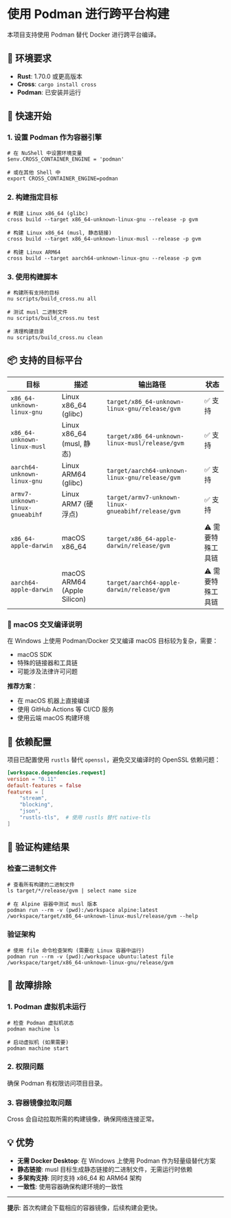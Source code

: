 # 使用 Podman 进行跨平台构建

本项目支持使用 Podman 替代 Docker 进行跨平台编译。

## 🐚 环境要求

- **Rust**: 1.70.0 或更高版本
- **Cross**: `cargo install cross`
- **Podman**: 已安装并运行

## 🚀 快速开始

### 1. 设置 Podman 作为容器引擎

```nushell
# 在 NuShell 中设置环境变量
$env.CROSS_CONTAINER_ENGINE = 'podman'

# 或在其他 Shell 中
export CROSS_CONTAINER_ENGINE=podman
```

### 2. 构建指定目标

```nushell
# 构建 Linux x86_64 (glibc)
cross build --target x86_64-unknown-linux-gnu --release -p gvm

# 构建 Linux x86_64 (musl, 静态链接)
cross build --target x86_64-unknown-linux-musl --release -p gvm

# 构建 Linux ARM64
cross build --target aarch64-unknown-linux-gnu --release -p gvm
```

### 3. 使用构建脚本

```nushell
# 构建所有支持的目标
nu scripts/build_cross.nu all

# 测试 musl 二进制文件
nu scripts/build_cross.nu test

# 清理构建目录
nu scripts/build_cross.nu clean
```

## 📦 支持的目标平台

| 目标 | 描述 | 输出路径 | 状态 |
|------|------|----------|------|
| `x86_64-unknown-linux-gnu` | Linux x86_64 (glibc) | `target/x86_64-unknown-linux-gnu/release/gvm` | ✅ 支持 |
| `x86_64-unknown-linux-musl` | Linux x86_64 (musl, 静态) | `target/x86_64-unknown-linux-musl/release/gvm` | ✅ 支持 |
| `aarch64-unknown-linux-gnu` | Linux ARM64 (glibc) | `target/aarch64-unknown-linux-gnu/release/gvm` | ✅ 支持 |
| `armv7-unknown-linux-gnueabihf` | Linux ARM7 (硬浮点) | `target/armv7-unknown-linux-gnueabihf/release/gvm` | ✅ 支持 |
| `x86_64-apple-darwin` | macOS x86_64 | `target/x86_64-apple-darwin/release/gvm` | ⚠️ 需要特殊工具链 |
| `aarch64-apple-darwin` | macOS ARM64 (Apple Silicon) | `target/aarch64-apple-darwin/release/gvm` | ⚠️ 需要特殊工具链 |

### 🍎 macOS 交叉编译说明

在 Windows 上使用 Podman/Docker 交叉编译 macOS 目标较为复杂，需要：
- macOS SDK
- 特殊的链接器和工具链
- 可能涉及法律许可问题

**推荐方案**：
- 在 macOS 机器上直接编译
- 使用 GitHub Actions 等 CI/CD 服务
- 使用云端 macOS 构建环境

## 🔧 依赖配置

项目已配置使用 `rustls` 替代 `openssl`，避免交叉编译时的 OpenSSL 依赖问题：

```toml
[workspace.dependencies.reqwest]
version = "0.11"
default-features = false
features = [
    "stream",
    "blocking", 
    "json",
    "rustls-tls",  # 使用 rustls 替代 native-tls
]
```

## 🧪 验证构建结果

### 检查二进制文件

```nushell
# 查看所有构建的二进制文件
ls target/*/release/gvm | select name size

# 在 Alpine 容器中测试 musl 版本
podman run --rm -v (pwd):/workspace alpine:latest /workspace/target/x86_64-unknown-linux-musl/release/gvm --help
```

### 验证架构

```nushell
# 使用 file 命令检查架构 (需要在 Linux 容器中运行)
podman run --rm -v (pwd):/workspace ubuntu:latest file /workspace/target/x86_64-unknown-linux-gnu/release/gvm
```

## 🚨 故障排除

### 1. Podman 虚拟机未运行

```nushell
# 检查 Podman 虚拟机状态
podman machine ls

# 启动虚拟机 (如果需要)
podman machine start
```

### 2. 权限问题

确保 Podman 有权限访问项目目录。

### 3. 容器镜像拉取问题

Cross 会自动拉取所需的构建镜像，确保网络连接正常。

## 💡 优势

- **无需 Docker Desktop**: 在 Windows 上使用 Podman 作为轻量级替代方案
- **静态链接**: musl 目标生成静态链接的二进制文件，无需运行时依赖
- **多架构支持**: 同时支持 x86_64 和 ARM64 架构
- **一致性**: 使用容器确保构建环境的一致性

---

**提示**: 首次构建会下载相应的容器镜像，后续构建会更快。
